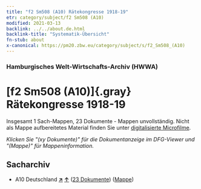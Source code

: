 ```yaml
---
title: "f2 Sm508 (A10) Rätekongresse 1918-19"
etr: category/subject/f2 Sm508 (A10)
modified: 2021-03-13
backlink: ../../about.de.html
backlink-title: "Systematik-Übersicht"
fn-stub: about
x-canonical: https://pm20.zbw.eu/category/subject/s/f2_Sm508_(A10)
---
```


### Hamburgisches Welt-Wirtschafts-Archiv (HWWA)
# [f2 Sm508 (A10)]{.gray}&#8201; Rätekongresse 1918-19&#160; 




Insgesamt 1 Sach-Mappen, 23 Dokumente - Mappen unvollständig.
Nicht als Mappe aufbereitetes Material finden Sie unter [digitalisierte Microfilme](/film/h1_sh.de.html).

_Klicken Sie "(xy Dokumente)" für die Dokumentanzeige im DFG-Viewer und "(Mappe)" für Mappeninformation._

## Sacharchiv



- A10 Deutschland [**&nearr;**](../../../geo/i/126128/about.de.html "Deutschland (alle Mappen)") [**&uarr;**](../../../geo/about.de.html#A10 "Ländersystematik") (<a href="https://pm20.zbw.eu/dfgview/sh/126128,144351" title="über: Deutschland : Rätekongresse 1918-19" target="_blank">23 Dokumente</a>) ([Mappe](../../../../folder/sh/1261xx/126128/1443xx/144351/about.de.html))


